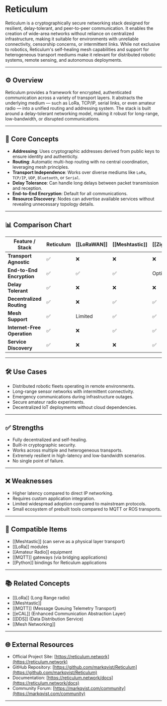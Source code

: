 # Reticulum

Reticulum is a cryptographically secure networking stack designed for resilient, delay-tolerant, and peer-to-peer communication. It enables the creation of wide-area networks without reliance on centralized infrastructure, making it suitable for environments with unreliable connectivity, censorship concerns, or intermittent links. While not exclusive to robotics, Reticulum's self-healing mesh capabilities and support for heterogeneous transport mediums make it relevant for distributed robotic systems, remote sensing, and autonomous deployments.

---

## ⚙️ Overview

Reticulum provides a framework for encrypted, authenticated communication across a variety of transport layers. It abstracts the underlying medium — such as LoRa, TCP/IP, serial links, or even amateur radio — into a unified routing and addressing system. The stack is built around a delay-tolerant networking model, making it robust for long-range, low-bandwidth, or disrupted communications.

---

## 🧠 Core Concepts

- **Addressing**: Uses cryptographic addresses derived from public keys to ensure identity and authenticity.
- **Routing**: Automatic multi-hop routing with no central coordination, leveraging mesh principles.
- **Transport Independence**: Works over diverse mediums like `LoRa`, `TCP/IP`, `UDP`, `Bluetooth`, or `Serial`.
- **Delay Tolerance**: Can handle long delays between packet transmission and reception.
- **End-to-End Encryption**: Default for all communications.
- **Resource Discovery**: Nodes can advertise available services without revealing unnecessary topology details.

---

## 📊 Comparison Chart

| Feature / Stack       | Reticulum | [[LoRaWAN]] | [[Meshtastic]] | [[Zigbee]] | [[eCAL]] | [[MQTT]] | [[XBEE]] |
|-----------------------|-----------|-------------|----------------|------------|----------|----------|----------|
| **Transport Agnostic**| ✅        | ❌          | ❌             | ❌         | ✅       | ✅       | ❌       |
| **End-to-End Encryption** | ✅   | ✅          | ✅             | Optional   | Optional | Optional | Optional |
| **Delay Tolerant**    | ✅        | ❌          | ❌             | ❌         | ❌       | ❌       | ❌       |
| **Decentralized Routing** | ✅   | ❌          | ✅             | ✅         | ❌       | ❌       | ✅       |
| **Mesh Support**      | ✅        | Limited     | ✅             | ✅         | ❌       | ❌       | ✅       |
| **Internet-Free Operation** | ✅ | ❌          | ✅             | ✅         | ✅       | ❌       | ✅       |
| **Service Discovery** | ✅        | ❌          | ❌             | ✅         | ✅       | ✅       | Limited |

---

## 🛠 Use Cases

- Distributed robotic fleets operating in remote environments.
- Long-range sensor networks with intermittent connectivity.
- Emergency communications during infrastructure outages.
- Secure amateur radio experiments.
- Decentralized IoT deployments without cloud dependencies.

---

## ✅ Strengths

- Fully decentralized and self-healing.
- Built-in cryptographic security.
- Works across multiple and heterogeneous transports.
- Extremely resilient in high-latency and low-bandwidth scenarios.
- No single point of failure.

---

## ❌ Weaknesses

- Higher latency compared to direct IP networking.
- Requires custom application integration.
- Limited widespread adoption compared to mainstream protocols.
- Small ecosystem of prebuilt tools compared to MQTT or ROS transports.

---

## 🔧 Compatible Items

- [[Meshtastic]] (can serve as a physical layer transport)
- [[LoRa]] modules
- [[Amateur Radio]] equipment
- [[MQTT]] gateways (via bridging applications)
- [[Python]] bindings for Reticulum applications

---

## 📚 Related Concepts

- [[LoRa]] (Long Range radio)
- [[Meshtastic]]
- [[MQTT]] (Message Queuing Telemetry Transport)
- [[eCAL]] (Enhanced Communication Abstraction Layer)
- [[DDS]] (Data Distribution Service)
- [[Mesh Networking]]

---

## 🌐 External Resources

- Official Project Site: [https://reticulum.network](https://reticulum.network)
- GitHub Repository: [https://github.com/markqvist/Reticulum](https://github.com/markqvist/Reticulum)
- Documentation: [https://reticulum.network/docs](https://reticulum.network/docs)
- Community Forum: [https://markqvist.com/community](https://markqvist.com/community)

---
